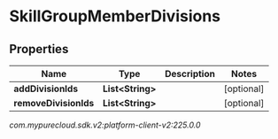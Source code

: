 # SkillGroupMemberDivisions


## Properties

| Name | Type | Description | Notes |
| ------------ | ------------- | ------------- | ------------- |
| **addDivisionIds** | **List&lt;String&gt;** |  |  [optional] |
| **removeDivisionIds** | **List&lt;String&gt;** |  |  [optional] |




_com.mypurecloud.sdk.v2:platform-client-v2:225.0.0_
